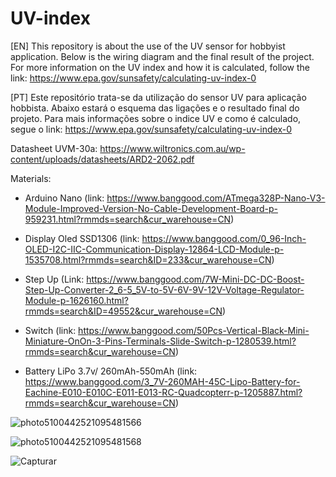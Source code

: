# UV-index
[EN]  This repository is about the use of the UV sensor for hobbyist application. Below is the wiring diagram and the final result of the project. For more information on the UV index and how it is calculated, follow the link: https://www.epa.gov/sunsafety/calculating-uv-index-0

[PT] Este repositório trata-se da utilização do sensor UV para aplicação hobbista. Abaixo estará o esquema das ligações e o resultado final do projeto. Para mais informações sobre o indice UV e como é calculado, segue o link: https://www.epa.gov/sunsafety/calculating-uv-index-0


Datasheet UVM-30a: https://www.wiltronics.com.au/wp-content/uploads/datasheets/ARD2-2062.pdf

Materials:
- Arduino Nano (link: https://www.banggood.com/ATmega328P-Nano-V3-Module-Improved-Version-No-Cable-Development-Board-p-959231.html?rmmds=search&cur_warehouse=CN)

- Display Oled SSD1306  (link: https://www.banggood.com/0_96-Inch-OLED-I2C-IIC-Communication-Display-12864-LCD-Module-p-1535708.html?rmmds=search&ID=233&cur_warehouse=CN)

- Step Up (Link: https://www.banggood.com/7W-Mini-DC-DC-Boost-Step-Up-Converter-2_6-5_5V-to-5V-6V-9V-12V-Voltage-Regulator-Module-p-1626160.html?rmmds=search&ID=49552&cur_warehouse=CN)
- Switch (link: https://www.banggood.com/50Pcs-Vertical-Black-Mini-Miniature-OnOn-3-Pins-Terminals-Slide-Switch-p-1280539.html?rmmds=search&cur_warehouse=CN)
- Battery LiPo 3.7v/ 260mAh-550mAh (link: https://www.banggood.com/3_7V-260MAH-45C-Lipo-Battery-for-Eachine-E010-E010C-E011-E013-RC-Quadcopterr-p-1205887.html?rmmds=search&cur_warehouse=CN)

![photo5100442521095481566](https://user-images.githubusercontent.com/41307385/83789364-fc6e7e80-a66c-11ea-9705-8258825862ae.jpg)
                                              
![photo5100442521095481568](https://user-images.githubusercontent.com/41307385/83789446-1f009780-a66d-11ea-8b6b-82e4f8c89df4.jpg)
                                                

![Capturar](https://user-images.githubusercontent.com/41307385/83920052-4f6e3180-a752-11ea-9b7f-4eb1a1792bdf.PNG)

                                               
